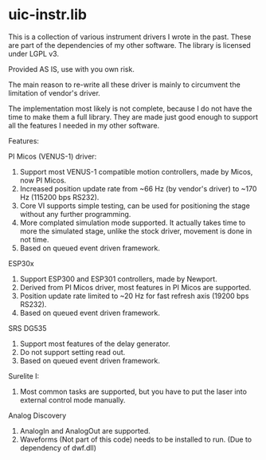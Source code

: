 uic-instr.lib
=============

This is a collection of various instrument drivers I wrote in the past. These are part of the dependencies of my other software. The library is licensed under LGPL v3. 

Provided AS IS, use with you own risk.

The main reason to re-write all these driver is mainly to circumvent the limitation of vendor's driver. 

The implementation most likely is not complete, because I do not have the time to make them a full library. They are made just good enough to support all the features I needed in my other software. 

Features:

PI Micos (VENUS-1) driver:

1. Support most VENUS-1 compatible motion controllers, made by Micos, now PI Micos. 
2. Increased position update rate from ~66 Hz (by vendor's driver) to ~170 Hz (115200 bps RS232).
2. Core VI supports simple testing, can be used for positioning the stage without any further programming.
3. More complated simulation mode supported. It actually takes time to more the simulated stage, unlike the stock driver, movement is done in not time. 
4. Based on queued event driven framework.

ESP30x

1. Support ESP300 and ESP301 controllers, made by Newport.
2. Derived from PI Micos driver, most features in PI Micos are supported.
2. Position update rate limited to ~20 Hz for fast refresh axis (19200 bps RS232).
3. Based on queued event driven framework.


SRS DG535

1. Support most features of the delay generator.
2. Do not support setting read out.
3. Based on queued event driven framework.


Surelite I:

1. Most common tasks are supported, but you have to put the laser into external control mode manually.

Analog Discovery 

1. AnalogIn and AnalogOut are supported. 
2. Waveforms (Not part of this code) needs to be installed to run. (Due to dependency of dwf.dll)